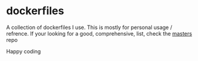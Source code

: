# dockerfiles
A collection of dockerfiles I use. This is mostly for personal usage / refrence.
If your looking for a good, comprehensive, list, check the [masters](https://github.com/jessfraz/dockerfiles) repo

Happy coding
